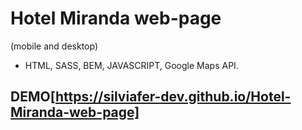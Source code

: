 # Hotel Miranda web-page
   (mobile and desktop)
 - HTML, SASS, BEM, JAVASCRIPT, Google Maps API.

## DEMO[https://silviafer-dev.github.io/Hotel-Miranda-web-page]